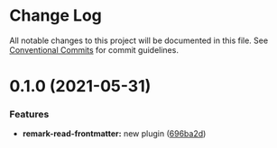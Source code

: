 # Change Log

All notable changes to this project will be documented in this file.
See [Conventional Commits](https://conventionalcommits.org) for commit guidelines.

# 0.1.0 (2021-05-31)


### Features

* **remark-read-frontmatter:** new plugin ([696ba2d](https://github.com/adaltas/remark-gatsby-plugins/commit/696ba2d62156ae91af8f20391df53b360c69cf34))
